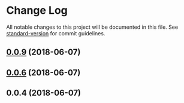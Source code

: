 # Change Log

All notable changes to this project will be documented in this file. See [standard-version](https://github.com/conventional-changelog/standard-version) for commit guidelines.

<a name="0.0.9"></a>
## [0.0.9](https://github.com/mimimile/gaialor/compare/v0.0.6...v0.0.9) (2018-06-07)



<a name="0.0.6"></a>
## [0.0.6](https://github.com/mimimile/gaialor/compare/v0.0.4...v0.0.6) (2018-06-07)



<a name="0.0.4"></a>
## 0.0.4 (2018-06-07)
